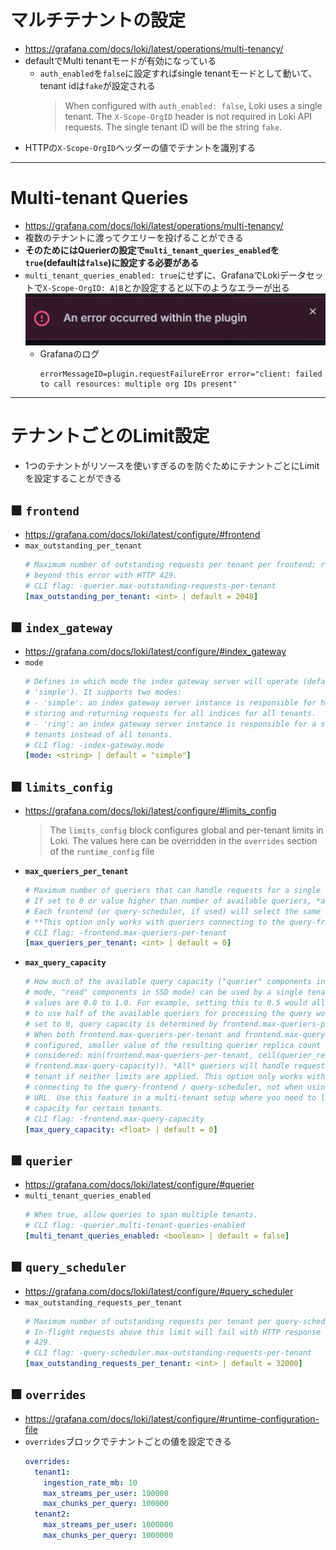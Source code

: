 # マルチテナントの設定
- https://grafana.com/docs/loki/latest/operations/multi-tenancy/
- defaultでMulti tenantモードが有効になっている
  - `auth_enabled`を`false`に設定すればsingle tenantモードとして動いて、tenant idは`fake`が設定される  
    > When configured with `auth_enabled: false`, Loki uses a single tenant. The `X-Scope-OrgID` header is not required in Loki API requests. The single tenant ID will be the string `fake`.
- HTTPの`X-Scope-OrgID`ヘッダーの値でテナントを識別する

---

# Multi-tenant Queries
- https://grafana.com/docs/loki/latest/operations/multi-tenancy/
- 複数のテナントに渡ってクエリーを投げることができる
- **そのためにはQuerierの設定で`multi_tenant_queries_enabled`を`true`(defaultは`false`)に設定する必要がある**
- `multi_tenant_queries_enabled: true`にせずに、GrafanaでLokiデータセットで`X-Scope-OrgID: A|B`とか設定すると以下のようなエラーが出る  
  ![](./image/multi_tenant_queries_1.jpg)
  - Grafanaのログ  
    ```shell
    errorMessageID=plugin.requestFailureError error="client: failed to call resources: multiple org IDs present"
    ```

---

# テナントごとのLimit設定
- 1つのテナントがリソースを使いすぎるのを防ぐためにテナントごとにLimitを設定することができる
## ■ `frontend`
- https://grafana.com/docs/loki/latest/configure/#frontend
- `max_outstanding_per_tenant`  
  ```yaml
  # Maximum number of outstanding requests per tenant per frontend; requests
  # beyond this error with HTTP 429.
  # CLI flag: -querier.max-outstanding-requests-per-tenant
  [max_outstanding_per_tenant: <int> | default = 2048]
  ```
## ■ `index_gateway`
- https://grafana.com/docs/loki/latest/configure/#index_gateway
- `mode`  
  ```yaml
  # Defines in which mode the index gateway server will operate (default to
  # 'simple'). It supports two modes:
  # - 'simple': an index gateway server instance is responsible for handling,
  # storing and returning requests for all indices for all tenants.
  # - 'ring': an index gateway server instance is responsible for a subset of
  # tenants instead of all tenants.
  # CLI flag: -index-gateway.mode
  [mode: <string> | default = "simple"]
  ```
## ■ `limits_config`
- https://grafana.com/docs/loki/latest/configure/#limits_config  
  > The `limits_config` block configures global and per-tenant limits in Loki. The values here can be overridden in the `overrides` section of the `runtime_config` file
- **`max_queriers_per_tenant`**  
  ```yaml
  # Maximum number of queriers that can handle requests for a single tenant.
  # If set to 0 or value higher than number of available queriers, *all* queriers will handle requests for the tenant. 
  # Each frontend (or query-scheduler, if used) will select the same set of queriers for the same tenant (given that all queriers are connected to all frontends / query-schedulers). 
  # **This option only works with queriers connecting to the query-frontend / query-scheduler, not when using downstream URL.**
  # CLI flag: -frontend.max-queriers-per-tenant
  [max_queriers_per_tenant: <int> | default = 0]
  ```
- **`max_query_capacity`**  
  ```yaml
  # How much of the available query capacity ("querier" components in distributed
  # mode, "read" components in SSD mode) can be used by a single tenant. Allowed
  # values are 0.0 to 1.0. For example, setting this to 0.5 would allow a tenant
  # to use half of the available queriers for processing the query workload. If
  # set to 0, query capacity is determined by frontend.max-queriers-per-tenant.
  # When both frontend.max-queriers-per-tenant and frontend.max-query-capacity are
  # configured, smaller value of the resulting querier replica count is
  # considered: min(frontend.max-queriers-per-tenant, ceil(querier_replicas *
  # frontend.max-query-capacity)). *All* queriers will handle requests for the
  # tenant if neither limits are applied. This option only works with queriers
  # connecting to the query-frontend / query-scheduler, not when using downstream
  # URL. Use this feature in a multi-tenant setup where you need to limit query
  # capacity for certain tenants.
  # CLI flag: -frontend.max-query-capacity
  [max_query_capacity: <float> | default = 0]
  ```
## ■ `querier`
- https://grafana.com/docs/loki/latest/configure/#querier
- `multi_tenant_queries_enabled`  
  ```yaml
  # When true, allow queries to span multiple tenants.
  # CLI flag: -querier.multi-tenant-queries-enabled
  [multi_tenant_queries_enabled: <boolean> | default = false]
  ```
## ■ `query_scheduler`
- https://grafana.com/docs/loki/latest/configure/#query_scheduler
- `max_outstanding_requests_per_tenant`  
  ```yaml
  # Maximum number of outstanding requests per tenant per query-scheduler.
  # In-flight requests above this limit will fail with HTTP response status code
  # 429.
  # CLI flag: -query-scheduler.max-outstanding-requests-per-tenant
  [max_outstanding_requests_per_tenant: <int> | default = 32000]
  ```
## ■ `overrides`
- https://grafana.com/docs/loki/latest/configure/#runtime-configuration-file
- `overrides`ブロックでテナントごとの値を設定できる  
  ```yaml
  overrides:
    tenant1:
      ingestion_rate_mb: 10
      max_streams_per_user: 100000
      max_chunks_per_query: 100000
    tenant2:
      max_streams_per_user: 1000000
      max_chunks_per_query: 1000000
  ```